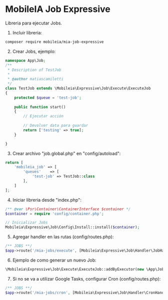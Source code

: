 # MobileIA Job Expressive
Libreria para ejecutar Jobs.

1. Incluir libreria:
```bash
composer require mobileia/mia-job-expressive
```
2. Crear Jobs, ejemplo:
```php
namespace App\Job;
/**
 * Description of TestJob
 *
 * @author matiascamiletti
 */
class TestJob extends \Mobileia\Expressive\Job\Execute\ExecuteJob
{
    protected $queue = 'test-job';
    
    public function start()
    {
        // Ejecutar acción
        
        // Devolver data para guardar
        return ['testing' => true];
    }

}
```
3. Crear archivo "job.global.php" en "config/autoload":
```php
return [
    'mobileia_job' => [
        'queues'    => [
            'test-job' => TestJob::class
        ],
    ]
];
```
4. Iniciar libreria desde "index.php":
```php
/** @var \Psr\Container\ContainerInterface $container */
$container = require 'config/container.php';

// Inicializar Jobs
Mobileia\Expressive\Job\Config\Install::install($container);
```
5. Agregar handler en las rutas (config/routes.php):
```php
/** JOBS **/
$app->route('/mia-jobs/execute', [Mobileia\Expressive\Job\Handler\JobHandler::class], ['GET', 'POST'], 'mia_jobs.execute');
```
6. Ejemplo de como generar un nuevo Job:
```php
\Mobileia\Expressive\Job\Execute\ExecuteJob::addByExecutor(new \App\Job\TestJob(), array('item' => '2'));
```
7. Si no se va a utilizar Google Tasks, configurar Cron (config/routes.php):
```php
/** JOBS **/
$app->route('/mia-jobs/cron', [Mobileia\Expressive\Job\Handler\CronHandler::class], ['GET', 'POST'], 'mia_jobs.cron');
```
